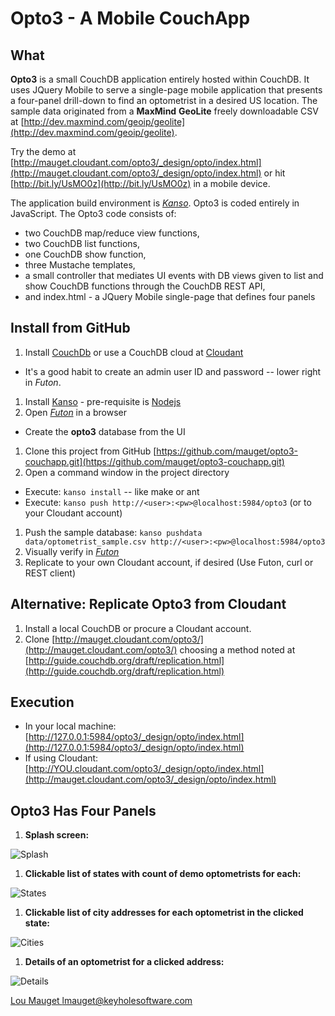 Opto3 - A Mobile CouchApp 
==========================
What
--------------
**Opto3** is a small CouchDB application entirely hosted within CouchDB. It uses JQuery Mobile to serve a 
single-page mobile application that presents a four-panel drill-down to find an optometrist in 
a desired US location. The sample data originated from a **MaxMind** **GeoLite** freely downloadable CSV at
[http://dev.maxmind.com/geoip/geolite](http://dev.maxmind.com/geoip/geolite).

Try the demo at [http://mauget.cloudant.com/opto3/_design/opto/index.html](http://mauget.cloudant.com/opto3/_design/opto/index.html)
or hit [http://bit.ly/UsMO0z](http://bit.ly/UsMO0z) in a mobile device.

The application build environment is [*Kanso*](http://kan.so/). Opto3 is coded entirely
in JavaScript. The Opto3 code consists of:

* two CouchDB map/reduce view functions,
* two CouchDB list functions,
* one CouchDB show function,
* three Mustache templates,
* a small controller that mediates UI events with DB views given to list and show CouchDB functions through the CouchDB REST API,
* and index.html - a JQuery Mobile single-page that defines four panels

Install from GitHub
-------------------
1. Install [CouchDb](http://couchdb.apache.org/) or use a CouchDB cloud at [Cloudant](https://cloudant.com/)
  * It's a good habit to create an admin user ID and password -- lower right in *Futon*.
1. Install [Kanso](http://kan.so/) - pre-requisite is [Nodejs](http://nodejs.org/)
1. Open [*Futon*](http://127.0.0.1:5984/_utils/) in a browser
  * Create the **opto3** database from the UI
1. Clone this project from GitHub [https://github.com/mauget/opto3-couchapp.git](https://github.com/mauget/opto3-couchapp.git)
1. Open a command window in the project directory
  * Execute: `kanso install` -- like make or ant
  * Execute: `kanso push http://<user>:<pw>@localhost:5984/opto3` (or to your Cloudant account)
1. Push the sample database: `kanso pushdata data/optometrist_sample.csv http://<user>:<pw>@localhost:5984/opto3`
1. Visually verify in [*Futon*](http://127.0.0.1:5984/_utils/)
1. Replicate to your own Cloudant account, if desired (Use Futon, curl or REST client) 
  
Alternative: Replicate Opto3 from Cloudant
------------------------------------
1. Install a local CouchDB or procure a Cloudant account. 
1. Clone [http://mauget.cloudant.com/opto3/](http://mauget.cloudant.com/opto3/) choosing a method noted 
at [http://guide.couchdb.org/draft/replication.html](http://guide.couchdb.org/draft/replication.html)

Execution
-----------
* In your local machine: [http://127.0.0.1:5984/opto3/_design/opto/index.html](http://127.0.0.1:5984/opto3/_design/opto/index.html)
* If using Cloudant: [http://YOU.cloudant.com/opto3/_design/opto/index.html](http://mauget.cloudant.com/opto3/_design/opto/index.html)
	
Opto3 Has Four Panels
------------
1. **Splash screen:** 

 ![Splash](https://github.com/mauget/opto3-couchapp/raw/master/splash.png)

1. **Clickable list of states with count of demo optometrists for each:**
 
 ![States](https://github.com/mauget/opto3-couchapp/raw/master/states.png)


1. **Clickable list of city addresses for each optometrist in the clicked state:** 

 ![Cities](https://github.com/mauget/opto3-couchapp/raw/master/cities.png)


1. **Details of an optometrist for a clicked address:** 

 ![Details](https://github.com/mauget/opto3-couchapp/raw/master/details.png)


[Lou Mauget lmauget@keyholesoftware.com](mailto:lmauget@keyholesoftware.com)
